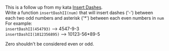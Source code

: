 This is a follow up from my kata <a href="http://www.codewars.com/kata/insert-dashes/">Insert Dashes</a>. <br/>
Write a function ```insertDashII(num)``` that will insert dashes ('-') between each two odd numbers and asterisk ('\*') between each even numbers in ```num``` <br/>
For example: <br/>
```insertDashII(454793)``` --> 4547-9-3  <br/>
```insertDashII(1012356895)``` --> 10123-56*89-5 <br/>

Zero shouldn't be considered even or odd.

